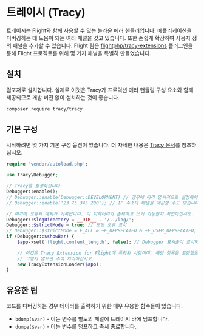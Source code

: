 # 트레이시 (Tracy)

트레이시는 Flight와 함께 사용할 수 있는 놀라운 에러 핸들러입니다. 애플리케이션을 디버깅하는 데 도움이 되는 여러 패널을 갖고 있습니다. 또한 손쉽게 확장하여 사용자 정의 패널을 추가할 수 있습니다. Flight 팀은 [flightphp/tracy-extensions](https://github.com/flightphp/tracy-extensions) 플러그인을 통해 Flight 프로젝트를 위해 몇 가지 패널을 특별히 만들었습니다.

## 설치

컴포저로 설치합니다. 실제로 이것은 Tracy가 프로덕션 에러 핸들링 구성 요소와 함께 제공되므로 개발 버전 없이 설치하는 것이 좋습니다.

```bash
composer require tracy/tracy
```

## 기본 구성

시작하려면 몇 가지 기본 구성 옵션이 있습니다. 더 자세한 내용은 [Tracy 문서](https://tracy.nette.org/en/configuring)를 참조하십시오.

```php
require 'vendor/autoload.php';

use Tracy\Debugger;

// Tracy를 활성화합니다
Debugger::enable();
// Debugger::enable(Debugger::DEVELOPMENT) // 경우에 따라 명시적으로 설정해야 할 수도 있습니다 (또한 Debugger::PRODUCTION)
// Debugger::enable('23.75.345.200'); // IP 주소의 배열을 제공할 수도 있습니다

// 여기에 오류와 예외가 기록됩니다. 이 디렉터리가 존재하고 쓰기 가능한지 확인하십시오.
Debugger::$logDirectory = __DIR__ . '/../log/';
Debugger::$strictMode = true; // 모든 오류 표시
// Debugger::$strictMode = E_ALL & ~E_DEPRECATED & ~E_USER_DEPRECATED; // 사용되지 않은 공지를 제외한 모든 오류
if (Debugger::$showBar) {
    $app->set('flight.content_length', false); // Debugger 표시줄이 표시되는 경우 Flight에서 내용 길이를 설정할 수 없습니다

	// 이것은 Tracy Extension for Flight에 특화된 사항이며, 해당 항목을 포함했을 경우만 활성화합니다
	// 그렇지 않으면 주석 처리하십시오.
	new TracyExtensionLoader($app);
}
```

## 유용한 팁

코드를 디버깅하는 경우 데이터를 출력하기 위한 매우 유용한 함수들이 있습니다.

- `bdump($var)` - 이는 변수를 별도의 패널에 트레이시 바에 덤프합니다.
- `dumpe($var)` - 이는 변수를 덤프하고 즉시 종료합니다.